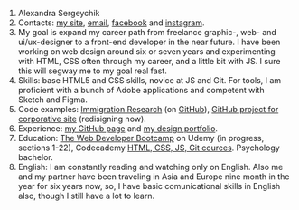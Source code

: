 1. Alexandra Sergeychik
2. Contacts: [my site](http://aliaxandra.com/), [email](mailto:aliaxandra@gmail.com), [facebook](https://www.facebook.com/sasha.sergeichik) and [instagram](https://www.instagram.com/aliaxandra).
3. My goal is expand my career path from freelance graphic-, web- and ui/ux-designer to a front-end developer in the near future. I have been working on web design around six or seven years and experimenting with HTML, CSS often through my career, and a little bit with JS. I sure this will segway me to my goal real fast.
4. Skills: base HTML5 and CSS skills, novice at JS and Git. For tools, I am proficient with a bunch of Adobe applications and competent with Sketch and Figma.
5. Code examples: [Immigration Research](http://aliaxandra.com/immigration-research2/) (on [GitHub](https://github.com/aliaxandra/immigration-research2)), [GitHub project for corporative site](https://github.com/ye-ti/ye-ti.github.io) (redisigning now).
6. Experience: [my GitHub page](https://github.com/aliaxandra) and [my design portfolio](https://github.com/aliaxandra).
7. Education: [The Web Developer Bootcamp](https://www.udemy.com/the-web-developer-bootcamp/) on Udemy (in progress, sections 1-22), Codecademy [HTML, CSS, JS, Git cources](https://www.codecademy.com/users/aliaxandra/achievements). Psychology bachelor.
8. English: I am constantly reading and watching only on English. Also me and my partner have been traveling in Asia and Europe nine month in the year for six years now, so, I have basic comunicational skills in English also, though I still have a lot to learn.

